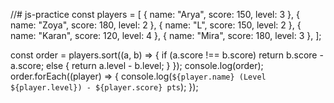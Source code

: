 //# js-practice
const players = [
  { name: "Arya", score: 150, level: 3 },
  { name: "Zoya", score: 180, level: 2 },
  { name: "L", score: 150, level: 2 },
  { name: "Karan", score: 120, level: 4 },
  { name: "Mira", score: 180, level: 3 },
];

const order = players.sort((a, b) => {
  if (a.score !== b.score) return b.score - a.score;
  else {
    return a.level - b.level;
  }
});
console.log(order);
order.forEach((player) => {
  console.log(`${player.name} (Level ${player.level}) - ${player.score} pts`);
});
